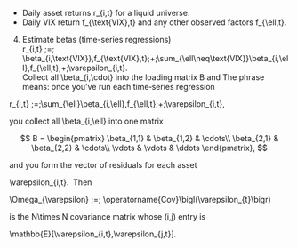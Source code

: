   
    

- Daily asset returns r_{i,t} for a liquid universe.
- Daily VIX return f_{\text{VIX},t} and any other observed factors f_{\ell,t}.
    
4. Estimate betas (time-series regressions)  
    r_{i,t} \;=\; \beta_{i,\text{VIX}}\,f_{\text{VIX},t}\;+\;\sum_{\ell\neq\text{VIX}}\beta_{i,\ell}\,f_{\ell,t}\;+\;\varepsilon_{i,t}.  
    Collect all \beta_{i,\cdot} into the loading matrix B and
The phrase means: once you’ve run each time‐series regression

r_{i,t} \;=\;\sum_{\ell}\beta_{i,\ell}\,f_{\ell,t}\;+\;\varepsilon_{i,t},

you collect all \beta_{i,\ell} into one matrix

$$
B = \begin{pmatrix} \beta_{1,1} & \beta_{1,2} & \cdots\\ \beta_{2,1} & \beta_{2,2} & \cdots\\ \vdots & \vdots & \ddots \end{pmatrix},
$$

and you form the vector of residuals for each asset

\varepsilon_{i,t}.  Then

\Omega_{\varepsilon} \;=\; \operatorname{Cov}\bigl(\varepsilon_{t}\bigr)

is the N\times N covariance matrix whose (i,j) entry is

\mathbb{E}[\varepsilon_{i,t}\,\varepsilon_{j,t}].
